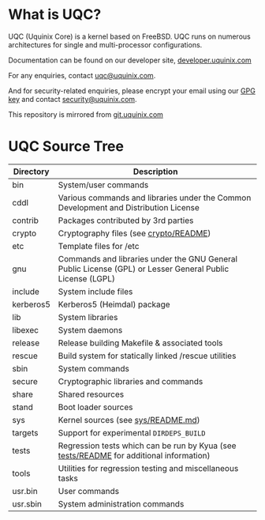What is UQC?
=============

UQC (Uquinix Core) is a kernel based on FreeBSD. UQC runs on numerous architectures for single and multi-processor configurations.

Documentation can be found on our developer site, [developer.uquinix.com](https://developer.uquinix.com)

For any enquiries, contact uqc@uquinix.com.

And for security-related enquiries, please encrypt your email using our [GPG key](https://developer.uquinix.com/keys/signing-key.asc) and contact security@uquinix.com.

This repository is mirrored from [git.uquinix.com](https://git.uquinix.com/Uquinix/uqc/)

UQC Source Tree
================
| Directory | Description |
| --------- | ----------- |
| bin | System/user commands |
| cddl | Various commands and libraries under the Common Development and Distribution License |
| contrib | Packages contributed by 3rd parties |
| crypto | Cryptography files (see [crypto/README](crypto/README)) |
| etc | Template files for /etc |
| gnu | Commands and libraries under the GNU General Public License (GPL) or Lesser General Public License (LGPL) |
| include | System include files |
| kerberos5 | Kerberos5 (Heimdal) package |
| lib | System libraries |
| libexec | System daemons |
| release | Release building Makefile & associated tools |
| rescue | Build system for statically linked /rescue utilities |
| sbin | System commands |
| secure | Cryptographic libraries and commands |
| share | Shared resources |
| stand | Boot loader sources |
| sys | Kernel sources (see [sys/README.md](sys/README.md)) |
| targets | Support for experimental `DIRDEPS_BUILD` |
| tests | Regression tests which can be run by Kyua (see [tests/README](tests/README) for additional information) |
| tools | Utilities for regression testing and miscellaneous tasks |
| usr.bin | User commands |
| usr.sbin | System administration commands |
